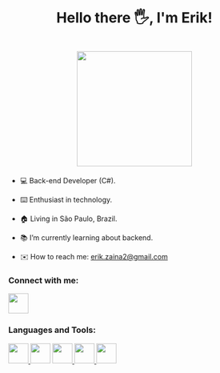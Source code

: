 <h1 align="center">Hello there 🖐️, I'm Erik!</h1>

<h1 align="center"><img src="https://media4.giphy.com/media/2IudUHdI075HL02Pkk/giphy.gif" width="230px"></h1>


- 💻 Back-end Developer (C#).

- ⌨️ Enthusiast in technology.

- 🏠 Living in São Paulo, Brazil.

- 📚 I’m currently learning about backend.

- ✉️ How to reach me: erik.zaina2@gmail.com

### Connect with me:
<a href="https://www.linkedin.com/in/erikzaina/">
  <img src="https://cdn.jsdelivr.net/gh/devicons/devicon/icons/linkedin/linkedin-original.svg" width="40px"/>
</a>

### Languages and Tools:
<a href="https://developer.mozilla.org/pt-BR/docs/Web/JavaScript">
  <img src="https://cdn.jsdelivr.net/gh/devicons/devicon/icons/javascript/javascript-original.svg" width="40px"/>
</a>
<a href="https://dotnet.microsoft.com/pt-br/languages/csharp"></a>
  <img src="https://cdn.jsdelivr.net/gh/devicons/devicon/icons/csharp/csharp-original.svg" width="40px"/>
</a>
<a href="https://www.mysql.com">
  <img src="https://cdn.jsdelivr.net/gh/devicons/devicon/icons/mysql/mysql-original-wordmark.svg" width="40px"/>
</a>
<a href="https://www.python.org/">
<img src="https://cdn.jsdelivr.net/gh/devicons/devicon/icons/python/python-original.svg" width="40px"/>
</a>
<a href="https://www.djangoproject.com/">
<img src="https://cdn.jsdelivr.net/gh/devicons/devicon/icons/django/django-plain.svg" width="40px"/>
</a>
          

          
          
          

